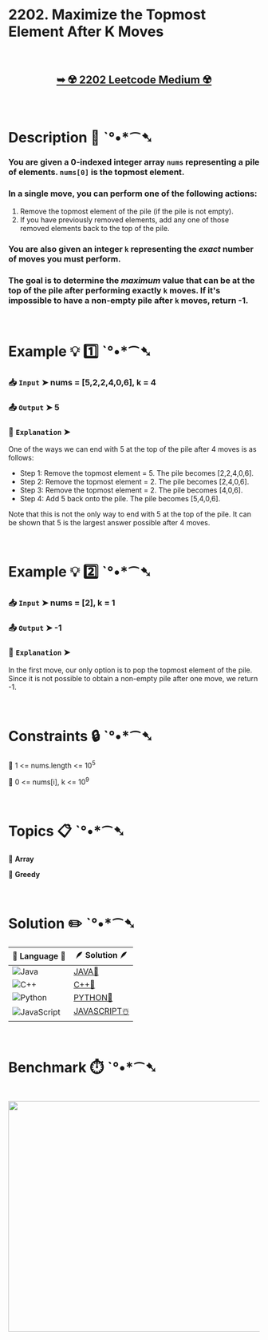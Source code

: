# 2202. Maximize the Topmost Element After K Moves

</br>

<h2 align="center"> 

<a href="https://leetcode.com/problems/maximize-the-topmost-element-after-k-moves/description/"><strong>➥ ☢️ 2202 Leetcode Medium ☢️ </strong></a>
</h2>

</br>

# Description 📜 ˋ°•*⁀➷

### You are given a 0-indexed integer array `nums` representing a pile of elements. `nums[0]` is the topmost element.

### In a single move, you can perform one of the following actions:

1. Remove the topmost element of the pile (if the pile is not empty).
2. If you have previously removed elements, add any one of those removed elements back to the top of the pile.

### You are also given an integer `k` representing the *exact* number of moves you must perform.

### The goal is to determine the *maximum* value that can be at the top of the pile after performing exactly `k` moves. If it's impossible to have a non-empty pile after `k` moves, return -1.

</br>

# Example 💡 1️⃣ ˋ°•*⁀➷

  ### 📥 `Input`  ➤ nums = [5,2,2,4,0,6], k = 4

  ### 📤 `Output`  ➤ 5

  ### 🔦 `Explanation`  ➤
One of the ways we can end with 5 at the top of the pile after 4 moves is as follows:

- Step 1: Remove the topmost element = 5. The pile becomes [2,2,4,0,6].
- Step 2: Remove the topmost element = 2. The pile becomes [2,4,0,6].
- Step 3: Remove the topmost element = 2. The pile becomes [4,0,6].
- Step 4: Add 5 back onto the pile. The pile becomes [5,4,0,6].

Note that this is not the only way to end with 5 at the top of the pile. It can be shown that 5 is the largest answer possible after 4 moves.

</br>

# Example 💡 2️⃣ ˋ°•*⁀➷

  ### 📥 `Input` ➤ nums = [2], k = 1

  ### 📤 `Output`  ➤ -1

  ### 🔦 `Explanation` ➤
In the first move, our only option is to pop the topmost element of the pile.
Since it is not possible to obtain a non-empty pile after one move, we return -1.

</br>

# Constraints 🔒 ˋ°•*⁀➷

🔹 1 <= nums.length <= 10<sup>5</sup> </br>

🔹 0 <= nums[i], k <= 10<sup>9</sup> </br>

</br>

# Topics 📋 ˋ°•*⁀➷

🔸 **Array**  </br>

🔸 **Greedy**  </br>

</br>

# Solution ✏️ ˋ°•*⁀➷

| 📒 Language 📒  | 🪶 Solution 🪶 |
| ------------- | ------------- |
|  ![Java](https://img.shields.io/badge/java-%23ED8B00.svg?style=for-the-badge&logo=openjdk&logoColor=white)  | [JAVA🍁]() |
|  ![C++](https://img.shields.io/badge/c++-%2300599C.svg?style=for-the-badge&logo=c%2B%2B&logoColor=white)  | [C++🎲]()  |
|  ![Python](https://img.shields.io/badge/python-3670A0?style=for-the-badge&logo=python&logoColor=ffdd54)    | [PYTHON🍰]() |
| ![JavaScript](https://img.shields.io/badge/javascript-%23323330.svg?style=for-the-badge&logo=javascript&logoColor=%23F7DF1E)   | [JAVASCRIPT☃️]() |

</br>

# Benchmark ⏱️ ˋ°•*⁀➷

<h1  align="center" >

<img src ="" width = "700px" height="462px" />

</h1>
